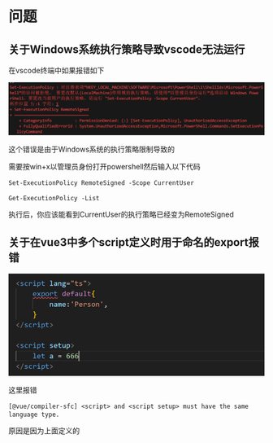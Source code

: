 # 问题

## 关于Windows系统执行策略导致vscode无法运行

在vscode终端中如果报错如下

![image-20250221103859075](Vue3Questions.assets/image-20250221103859075.png)

这个错误是由于Windows系统的执行策略限制导致的

需要按win+x以管理员身份打开powershell然后输入以下代码

```
Set-ExecutionPolicy RemoteSigned -Scope CurrentUser
```

```
Get-ExecutionPolicy -List
```

执行后，你应该能看到CurrentUser的执行策略已经变为RemoteSigned



## 关于在vue3中多个script定义时用于命名的export报错

![image-20250317113918352](Vue3Questions.assets/image-20250317113918352.png)

这里报错

```
[@vue/compiler-sfc] <script> and <script setup> must have the same language type.
```

原因是因为上面定义的 <script>中用的是 ts 的语法，而下面定义的<script setup> 中用的是 js 的语法。



部分版本低的软件可能不会自动引入部分差距，以下是插件引入方法

```
在VScode终端中输入以下代码
npm i vite-plugin-vue-setup-extend -D
```

安装完成后，需要在vite.config.ts中引入该插件(高版本则会自动引入)

![image-20250317150809197](Vue3Questions.assets/image-20250317150809197.png)

